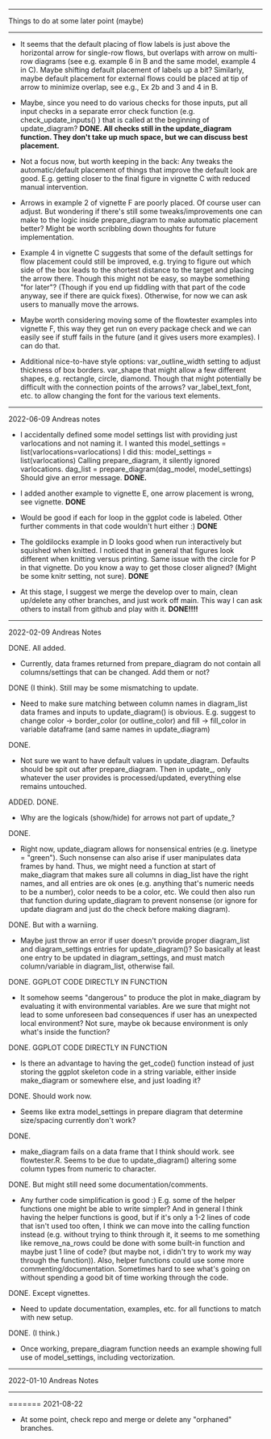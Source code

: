 ****************************
Things to do at some later point (maybe)
****************************

* It seems that the default placing of flow labels is just above the horizontal arrow for single-row flows, but overlaps with arrow on multi-row diagrams (see e.g. example 6 in B and the same model, example 4 in C). Maybe shifting default placement of labels up a bit? Similarly, maybe default placement for external flows could be placed at tip of arrow to minimize overlap, see e.g., Ex 2b and 3 and 4 in B. 

* Maybe, since you need to do various checks for those inputs, put all input checks in a separate error check function (e.g. check_update_inputs() ) that is called at the beginning of update_diagram? **DONE. All checks still in the update_diagram function. They don't take up much space, but we can discuss best placement.**

* Not a focus now, but worth keeping in the back: Any tweaks the automatic/default placement of things that improve the default look are good. E.g. getting closer to the final figure in vignette C with reduced manual intervention.

* Arrows in example 2 of vignette F are poorly placed. Of course user can adjust. But wondering if there's still some tweaks/improvements one can make to the logic inside prepare_diagram to make automatic placement better? Might be worth scribbling down thoughts for future 
implementation.

* Example 4 in vignette C suggests that some of the default settings for flow placement could still be improved, e.g. trying to figure out which side of the box leads to the shortest distance to the target and placing the arrow there. Though this might not be easy, so maybe something "for later"? (Though if you end up fiddling with that part of the code anyway, see if there are quick fixes). Otherwise, for now we can ask users to manually move the arrows.


* Maybe worth considering moving some of the flowtester examples into vignette F, this way they get run on every package check and we can easily see if stuff fails in the future (and it gives users more examples). I can do that.

* Additional nice-to-have style options: var_outline_width setting to adjust thickness of box borders. var_shape that might allow a few different shapes, e.g. rectangle, circle, diamond. Though that might potentially be difficult with the connection points of the arrows? var_label_text_font, etc. to allow changing the font for the various text elements.



****************************
2022-06-09 Andreas notes

* I accidentally defined some model settings list with providing just varlocations and not naming it.
I wanted this
model_settings = list(varlocations=varlocations)
I did this:
model_settings = list(varlocations)
Calling prepare_diagram, it silently ignored varlocations. 
dag_list = prepare_diagram(dag_model, model_settings)
Should give an error message. **DONE.**

* I added another example to vignette E, one arrow placement is wrong, see vignette. **DONE**

* Would be good if each for loop in the ggplot code is labeled. Other further comments in that code wouldn't hurt either :)  **DONE**

* The goldilocks example in D looks good when run interactively but squished when knitted. I noticed that in general that figures look different when knitting versus printing. Same issue with the circle for P in that vignette. Do you know a way to get those closer aligned? (Might be some knitr setting, not sure).  **DONE**

* At this stage, I suggest we merge the develop over to main, clean up/delete any other branches, and just work off main. This way I can ask others to install from github and play with it.  **DONE!!!!**





****************************
2022-02-09 Andreas Notes

DONE. All added.
* Currently, data frames returned from prepare_diagram do not contain all columns/settings that can be changed. Add them or not?

DONE (I think). Still may be some mismatching to update.
* Need to make sure matching between column names in diagram_list data frames and inputs to update_diagram() is obvious. E.g. suggest to change color -> border_color (or outline_color) and fill -> fill_color in variable dataframe (and same names in update_diagram)

DONE.
* Not sure we want to have default values in update_diagram. Defaults should be spit out after prepare_diagram. Then in update_, only whatever the user provides is processed/updated, everything else remains untouched.

ADDED. DONE.
* Why are the logicals (show/hide) for arrows not part of update_?

DONE.
* Right now, update_diagram allows for nonsensical entries (e.g. linetype = "green"). Such nonsense can also arise if user manipulates data frames by hand. Thus, we might need a function at start of make_diagram that makes sure all columns in diag_list have the right names, and all entries are ok ones (e.g. anything that's numeric needs to be a number), color needs to be a color, etc. We could then also run that function during update_diagram to prevent nonsense (or ignore for update diagram and just do the check before making diagram).

DONE. But with a warniing.
* Maybe just throw an error if user doesn't provide proper diagram_list and diagram_settings entries for update_diagram()? So basically at least one entry to be updated in diagram_settings, and must match column/variable in diagram_list, otherwise fail.

DONE. GGPLOT CODE DIRECTLY IN FUNCTION
* It somehow seems "dangerous" to produce the plot in make_diagram by evaluating it with environmental variables. Are we sure that might not lead to some unforeseen bad consequences if user has an unexpected local environment? Not sure, maybe ok because environment is only what's inside the function?

DONE. GGPLOT CODE DIRECTLY IN FUNCTION
* Is there an advantage to having the get_code() function instead of just storing the ggplot skeleton code in a string variable, either inside make_diagram or somewhere else, and just loading it?

DONE. Should work now.
* Seems like extra model_settings in prepare diagram that determine size/spacing currently don't work?

DONE.
* make_diagram fails on a data frame that I think should work. see flowtester.R. Seems to be due to update_diagram() altering some column types from numeric to character.

DONE. But might still need some documentation/comments.
* Any further code simplification is good :) E.g. some of the helper functions one might be able to write simpler? And in general I think having the helper functions is good, but if it's only a 1-2 lines of code that isn't used too often, I think we can move into the calling function instead (e.g. without trying to think through it, it seems to me something like remove_na_rows could be done with some built-in function and maybe just 1 line of code? (but maybe not, i didn't try to work my way through the function)). Also, helper functions could use some more commenting/documentation. Sometimes hard to see what's going on without spending a good bit of time working through the code.

DONE. Except vignettes.
* Need to update documentation, examples, etc. for all functions to match with new setup.

DONE. (I think.)
* Once working, prepare_diagram function needs an example showing full use of model_settings, including vectorization.

***

2022-01-10 Andreas Notes

***
=======
2021-08-22

* At some point, check repo and merge or delete any "orphaned" branches.
